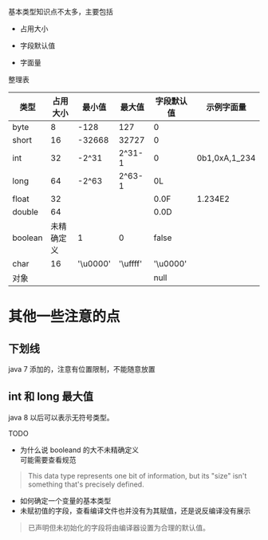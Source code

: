 基本类型知识点不太多，主要包括

* 占用大小

* 字段默认值

* 字面量

整理表

类型|占用大小|最小值|最大值|字段默认值|示例字面量
-|-|-|-|-|-
byte|8|-128|127|0|
short|16|-32668|32727|0|
int|32|-2^31|2^31-1|0|0b1,0xA,1_234
long|64|-2^63|2^63-1|0L|
float|32|||0.0F|1.234E2
double|64|||0.0D|
boolean|未精确定义|1|0|false|
char|16|'\u0000'|'\uffff'|'\u0000'|
对象||||null|

# 其他一些注意的点
## 下划线
java 7 添加的，注意有位置限制，不能随意放置

## int 和 long 最大值
java 8 以后可以表示无符号类型。

TODO
* 为什么说 booleand 的大不未精确定义  
可能需要查看规范
> This data type represents one bit of information, but its "size" isn't something that's precisely defined.
* 如何确定一个变量的基本类型
* 未赋初值的字段，查看编译文件也并没有为其赋值，还是说反编译没有展示  
> 已声明但未初始化的字段将由编译器设置为合理的默认值。
